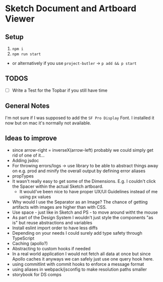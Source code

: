 # Sketch Document and Artboard Viewer

## Setup

1. `npm i`
2. `npm run start`

- or alternatively if you use `project-butler` -> `p add && p start`

## TODOS

- [ ] Write a Test for the Topbar if you still have time

## General Notes

I'm not sure if I was supposed to add the `SF Pro Display` Font. I installed it now but on mac it's normally not available.

## Ideas to improve

- since arrow-right = inverseX(arrow-left) probably we could simply get rid of one of it...
- Adding jsdoc
- For throwing errors/logs -> use library to be able to abstract things away on e.g. prod and minify the overall output by defining error aliases
- propTypes
- It wasn't really easy to get some of the Dimensions. E.g. I couldn't click the Spacer within the actual Sketch artboard.
  - It would've been nice to have proper UX/UI Guidelines instead of me using px values
- Why would I use the Separator as an Image? The chance of getting artifacts with images are higher than with CSS.
- Use space - just like in Sketch and PS - to move around witht the mouse
- As part of the Design System I wouldn't just style the components "as is" but reuse abstractions and variables
- Install eslint import order to have less diffs
- Depending on your needs I could surely add type safety through TypeScript
- Caching (apollo?)
- Abstracting to custom hooks if needed
- In a real world application I would not fetch all data at once but since Apollo caches it anyways we can safely just use one query hook here.
- using commitlint with commit hooks to enforce a message format
- using aliases in webpack/jsconfig to make resolution paths smaller
- storybook for DS comps
